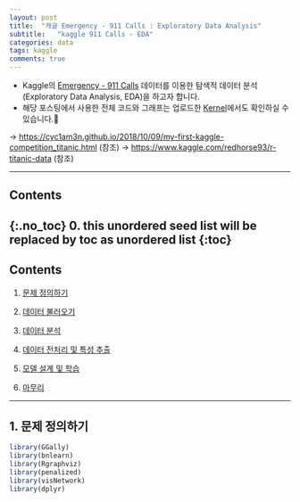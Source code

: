 ```yaml
---
layout: post
title:  "캐글 Emergency - 911 Calls : Exploratory Data Analysis"
subtitle:   "kaggle 911 Calls - EDA"
categories: data
tags: kaggle
comments: true
---
```


* Kaggle의 [Emergency - 911 Calls](https://www.kaggle.com/mchirico/montcoalert) 데이터를 이용한 탐색적 데이터 분석(Exploratory Data Analysis, EDA)을 하고자 합니다.
* 해당 포스팅에서 사용한 전체 코드와 그래프는 업로드한 [Kernel](https://www.kaggle.com/ysjang0926/eda-911-calls-kor)에서도 확인하실 수 있습니다.🤗

-> https://cyc1am3n.github.io/2018/10/09/my-first-kaggle-competition_titanic.html (참조)
-> https://www.kaggle.com/redhorse93/r-titanic-data (참조)

---
## **Contents**
{:.no_toc}
0. this unordered seed list will be replaced by toc as unordered list
{:toc}
---



## Contents

1. [문제 정의하기](#1-문제-정의하기)

2. [데이터 불러오기](#2-데이터-불러오기)

3. [데이터 분석](#3-데이터-분석)

4. [데이터 전처리 및 특성 추출](#4-데이터-전처리-및-특성-추출)

5. [모델 설계 및 학습](#5-모델-설계-및-학습)

6. [마무리](#6-마무리)

------

## 1. 문제 정의하기




```r
library(GGally)
library(bnlearn)
library(Rgraphviz)
library(penalized)
library(visNetwork)
library(dplyr)
```

